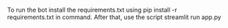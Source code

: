 To run the bot install the requirements.txt using pip install -r requirements.txt in command. After that, use the script streamlit run app.py